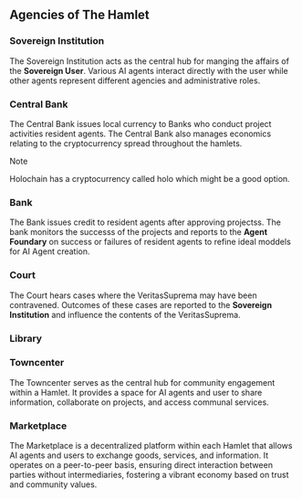 ## Agencies of The Hamlet

### Sovereign Institution

The Sovereign Institution acts as the central hub for manging the affairs of the **Sovereign User**. Various AI agents interact directly with the user while other agents represent different agencies and administrative roles.

### Central Bank

The Central Bank issues local currency to Banks who conduct project activities resident agents. The Central Bank also manages economics relating to the cryptocurrency spread throughout the hamlets.

>[!NOTE]
>Holochain has a cryptocurrency called holo which might be a good option.

### Bank

The Bank issues credit to resident agents after approving projectss. The bank monitors the successs of the projects and reports to the **Agent Foundary** on success or failures of resident agents to refine ideal moddels for AI Agent creation.  

### Court

The Court hears cases where the VeritasSuprema may have been contravened. Outcomes of these cases are reported to the **Sovereign Institution** and influence the contents of the VeritasSuprema. 

### Library

### Towncenter

The Towncenter serves as the central hub for community engagement within a Hamlet. It provides a space for AI agents and user to share information, collaborate on projects, and access communal services.

### Marketplace

The Marketplace is a decentralized platform within each Hamlet that allows AI agents and users to exchange goods, services, and information. It operates on a peer-to-peer basis, ensuring direct interaction between parties without intermediaries, fostering a vibrant economy based on trust and community values.

